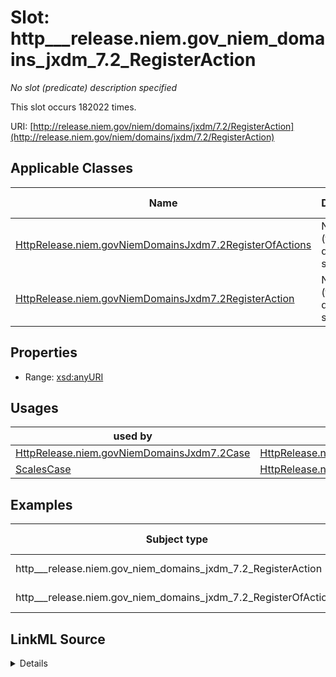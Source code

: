 

# Slot: http___release.niem.gov_niem_domains_jxdm_7.2_RegisterAction


_No slot (predicate) description specified_






This slot occurs 182022 times.


URI: [http://release.niem.gov/niem/domains/jxdm/7.2/RegisterAction](http://release.niem.gov/niem/domains/jxdm/7.2/RegisterAction)



<!-- no inheritance hierarchy -->





## Applicable Classes

| Name | Description | Modifies Slot |
| --- | --- | --- |
| [HttpRelease.niem.govNiemDomainsJxdm7.2RegisterOfActions](../classes/HttpRelease.niem.govNiemDomainsJxdm7.2RegisterOfActions.md) | No class (type) description specified |  yes  |
| [HttpRelease.niem.govNiemDomainsJxdm7.2RegisterAction](../classes/HttpRelease.niem.govNiemDomainsJxdm7.2RegisterAction.md) | No class (type) description specified |  yes  |







## Properties

* Range: [xsd:anyURI](http://www.w3.org/2001/XMLSchema#anyURI)

## Usages

| used by | used in | type | used |
| ---  | --- | --- | --- |
| [HttpRelease.niem.govNiemDomainsJxdm7.2Case](../classes/HttpRelease.niem.govNiemDomainsJxdm7.2Case.md) | [HttpRelease.niem.govNiemDomainsJxdm7.2RegisterOfActions](../classes/HttpRelease.niem.govNiemDomainsJxdm7.2RegisterOfActions.md) | any_of[range] | [HttpRelease.niem.govNiemDomainsJxdm7.2RegisterAction](../classes/HttpRelease.niem.govNiemDomainsJxdm7.2RegisterAction.md) |
| [ScalesCase](../classes/ScalesCase.md) | [HttpRelease.niem.govNiemDomainsJxdm7.2RegisterOfActions](../classes/HttpRelease.niem.govNiemDomainsJxdm7.2RegisterOfActions.md) | any_of[range] | [HttpRelease.niem.govNiemDomainsJxdm7.2RegisterAction](../classes/HttpRelease.niem.govNiemDomainsJxdm7.2RegisterAction.md) |







## Examples

| Subject type | Object type | Example subject | Example object | Occurrences |
| --- | --- | --- | --- | --- |
| http___release.niem.gov_niem_domains_jxdm_7.2_RegisterAction | uri | scales:/DocketTable/casd;;3:16-cv-01644 | scales:/DocketEntry/casd;;3:16-cv-01644_de0 | 182022 |
| http___release.niem.gov_niem_domains_jxdm_7.2_RegisterOfActions | uri | scales:/DocketTable/casd;;3:16-cv-01644 | scales:/DocketEntry/casd;;3:16-cv-01644_de0 | 182022 |




## LinkML Source

<details>

```yaml
name: http___release.niem.gov_niem_domains_jxdm_7.2_RegisterAction
annotations:
  count:
    tag: count
    value: 182022
description: No slot (predicate) description specified
examples:
- object:
    example_object: scales:/DocketEntry/casd;;3:16-cv-01644_de0
    example_object_type: uri
    example_predicate: http://release.niem.gov/niem/domains/jxdm/7.2/RegisterAction
    example_subject: scales:/DocketTable/casd;;3:16-cv-01644
    example_subject_type: http___release.niem.gov_niem_domains_jxdm_7.2_RegisterAction
- object:
    example_object: scales:/DocketEntry/casd;;3:16-cv-01644_de0
    example_object_type: uri
    example_predicate: http://release.niem.gov/niem/domains/jxdm/7.2/RegisterAction
    example_subject: scales:/DocketTable/casd;;3:16-cv-01644
    example_subject_type: http___release.niem.gov_niem_domains_jxdm_7.2_RegisterOfActions
from_schema: scales-kg
rank: 1000
slot_uri: http://release.niem.gov/niem/domains/jxdm/7.2/RegisterAction
alias: http___release.niem.gov_niem_domains_jxdm_7.2_RegisterAction
domain_of:
- http___release.niem.gov_niem_domains_jxdm_7.2_RegisterAction
- http___release.niem.gov_niem_domains_jxdm_7.2_RegisterOfActions
range: uri

```
</details>